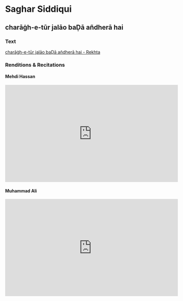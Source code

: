 
# Saghar Siddiqui

## charāġh-e-tūr jalāo baḌā añdherā hai

### Text

[charāġh-e-tūr jalāo baḌā añdherā hai - Rekhta](https://www.rekhta.org/ghazals/charaag-e-tuur-jalaao-badaa-andheraa-hai-saghar-siddiqui-ghazals?lang=ur)

### Renditions & Recitations

#### Mehdi Hassan
<iframe width="560" height="315" src="https://www.youtube-nocookie.com/embed/kOgM_8NPsu8?start=124" title="YouTube video player" frameborder="0" allow="accelerometer; autoplay; clipboard-write; encrypted-media; gyroscope; picture-in-picture" allowfullscreen></iframe>

#### Muhammad Ali
<iframe width="560" height="315" src="https://www.youtube-nocookie.com/embed/2BwVJ9jABMI" title="YouTube video player" frameborder="0" allow="accelerometer; autoplay; clipboard-write; encrypted-media; gyroscope; picture-in-picture" allowfullscreen></iframe>

